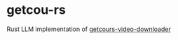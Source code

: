 # getcou-rs

Rust LLM implementation of [getcours-video-downloader](https://github.com/mikhailnov/getcourse-video-downloader)
